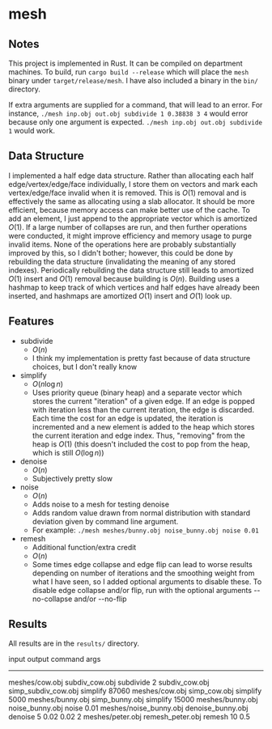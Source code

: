 # mesh

## Notes

This project is implemented in Rust. It can be compiled on department machines.
To build, run `cargo build --release` which will place the `mesh` binary under
`target/release/mesh`. I have also included a binary in the `bin/` directory.

If extra arguments are supplied for a command, that will lead to an error.
For instance, `./mesh inp.obj out.obj subdivide 1 0.38838 3 4` would error
because only one argument is expected.  `./mesh inp.obj out.obj subdivide 1`
would work.

## Data Structure

I implemented a half edge data structure. Rather than allocating each half
edge/vertex/edge/face individually, I store them on vectors and mark each
vertex/edge/face invalid when it is removed. This is $O(1)$ removal and is
effectively the same as allocating using a slab allocator.  It should be more
efficient, because memory access can make better use of the cache.  To add an
element, I just append to the appropriate vector which is amortized $O(1)$. If
a large number of collapses are run, and then further operations were
conducted, it might improve efficiency and memory usage to purge invalid items.
None of the operations here are probably substantially improved by this, so I
didn't bother; however, this could be done by rebuilding the data structure
(invalidating the meaning of any stored indexes). Periodically rebuilding the
data structure still leads to amortized $O(1)$ insert and $O(1)$ removal because
building is $O(n)$. Building uses a hashmap to keep track of which vertices
and half edges have already been inserted, and hashmaps are amortized $O(1)$
insert and $O(1)$ look up.


## Features
  - subdivide
    - $O(n)$
    - I think my implementation is pretty fast because of data structure
      choices, but I don't really know
  - simplify
    - $O(n \log n)$
    - Uses priority queue (binary heap) and a separate vector which
      stores the current "iteration" of a given edge. If an edge is
      popped with iteration less than the current iteration, the edge is
      discarded. Each time the cost for an edge is updated, the iteration
      is incremented and a new element is added to the heap which stores the
      current iteration and edge index. Thus, "removing" from the heap is
      $O(1)$ (this doesn't included the cost to pop from the heap, which is
      still $O(\log n)$)
  - denoise
    - $O(n)$
    - Subjectively pretty slow
  - noise
    - $O(n)$
    - Adds noise to a mesh for testing denoise
    - Adds random value drawn from normal distribution with standard deviation
      given by command line argument.
    - For example: `./mesh meshes/bunny.obj noise_bunny.obj noise 0.01`
  - remesh
    - Additional function/extra credit
    - $O(n)$
    - Some times edge collapse and edge flip can lead to worse results
      depending on number of iterations and the smoothing weight from what I
      have seen, so I added optional arguments to disable these.  To disable
      edge collapse and/or flip, run with the optional arguments --no-collapse
      and/or --no-flip

## Results 
All results are in the `results/` directory.

input                     output               command         args
-----------------------   -------------------  -------------   --------------
meshes/cow.obj            subdiv_cow.obj       subdivide       2
subdiv_cow.obj            simp_subdiv_cow.obj  simplify        87060
meshes/cow.obj            simp_cow.obj         simplify        5000
meshes/bunny.obj          simp_bunny.obj       simplify        15000
meshes/bunny.obj          noise_bunny.obj      noise           0.01
meshes/noise_bunny.obj    denoise_bunny.obj    denoise         5 0.02 0.02 2
meshes/peter.obj          remesh_peter.obj     remesh          10 0.5
